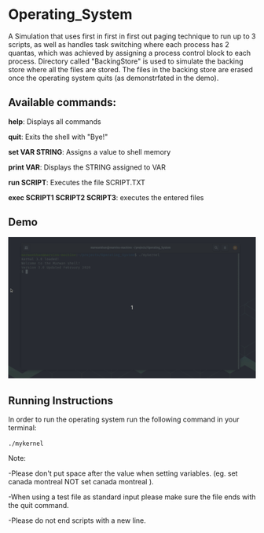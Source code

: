 # Operating_System
A Simulation that uses first in first in first out paging technique to run up to 3 scripts, as well as handles task switching where each process has 2 quantas, which was achieved by assigning a process control block to each process. Directory called "BackingStore" is used to simulate the backing store where all the files are stored. The files in the backing store are erased once the operating system quits (as demonstrfated in the demo).

## Available commands:

**help**: Displays all commands

**quit**: Exits the shell with "Bye!"

**set VAR STRING**: Assigns a value to shell memory

**print VAR**: Displays the STRING assigned to VAR

**run SCRIPT**: Executes the file SCRIPT.TXT

**exec SCRIPT1 SCRIPT2 SCRIPT3**: executes the entered files

## Demo

![Demo](OS.gif)


## Running Instructions

In order to run the operating system run the following command in your terminal:

`./mykernel`

Note:

-Please don't put space after the value when setting variables. (eg. set canada montreal NOT set canada montreal ).

-When using a test file as standard input please make sure the file ends with the quit command.

-Please do not end scripts with a new line.

